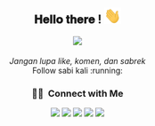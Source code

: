 <div align="center">
<h2> 𝐇𝐞𝐥𝐥𝐨 𝐭𝐡𝐞𝐫𝐞 ! <img src="https://github.com/ABSphreak/ABSphreak/blob/master/gifs/Hi.gif" width="30px"></h2>

<img src="https://i0.wp.com/www.icegif.com/wp-content/uploads/icegif-87.gif">
</div>

<br>
<div align="center">
  <i>Jangan lupa like, komen, dan sabrek</i>
  
</br>
Follow sabi kali :running:
  </div>
  
   ### <div align="center">🤝🏻 &nbsp;Connect with Me</div>

<p align="center">
<a href="https://muhabibta.github.io" target="_blank"><img src="https://img.shields.io/badge/-muhabibta.github.io-3423A6?style=flat&logo=Google-Chrome&logoColor=white"/></a>
<a href="https://www.linkedin.com/in/muhammad-habib-taqiyullah-558726220/"><img src="https://img.shields.io/badge/-Muhammad%20Habib%20Taqiyullah-0077B5?style=flat&logo=Linkedin&logoColor=white"/></a>
<a href="mailto:habibtaqiyullah9@gmail.com"><img src="https://img.shields.io/badge/-habibtaqiyullah9-D14836?style=flat&logo=Gmail&logoColor=white"/></a>
<a href="https://instagram.com/muhabibt_/"><img src="https://img.shields.io/badge/-@muhabibt__-E4405F?style=flat&logo=Instagram&logoColor=white"/></a>
<a href="https://github.com/muhabibta/"><img src="https://img.shields.io/badge/-muhabibta-100000?style=flat&logo=github&logoColor=white"/></a>
</p>
